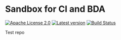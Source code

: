 # Sandbox for CI and BDA

[![Apache License 2.0](https://img.shields.io/badge/license-Apache%202.0-blue.svg)](http://www.apache.org/licenses/LICENSE-2.0.html)
[![Latest version](http://img.shields.io/badge/latest%20version-1.0.8.1-blue.svg)](http://services.interactive-instruments.de/etfdev-af/release/de/interactive_instruments/etf/tmp/etf-ci-bda-test/1.0.8.1/etf-ci-bda-test-1.0.8.1.jar)
[![Build Status](https://services.interactive-instruments.de/etfdev-ci/buildStatus/icon?job=etf-ci-bda-test)](https://services.interactive-instruments.de/etfdev-ci/job/etf-ci-bda-test/)


Test repo
